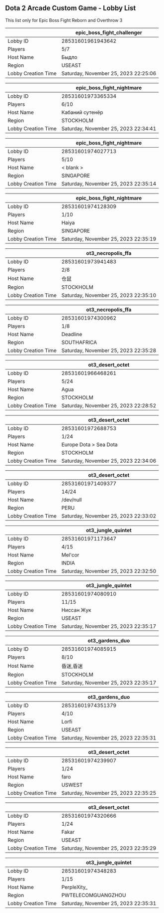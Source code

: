## Dota 2 Arcade Custom Game - Lobby List

This list only for Epic Boss Fight Reborn and Overthrow 3

|  | epic_boss_fight_challenger |
| ------ | ------ |
| Lobby ID | 28531601961943642 |
| Players | 5/7 |
| Host Name | Быдло |
| Region | USEAST |
| Lobby Creation Time | Saturday, November 25, 2023 22:25:06 |


|  | epic_boss_fight_nightmare |
| ------ | ------ |
| Lobby ID | 28531601973365334 |
| Players | 6/10 |
| Host Name | Кабаний сутенёр |
| Region | STOCKHOLM |
| Lobby Creation Time | Saturday, November 25, 2023 22:34:41 |


|  | epic_boss_fight_nightmare |
| ------ | ------ |
| Lobby ID | 28531601974027713 |
| Players | 5/10 |
| Host Name | < blank > |
| Region | SINGAPORE |
| Lobby Creation Time | Saturday, November 25, 2023 22:35:14 |


|  | epic_boss_fight_nightmare |
| ------ | ------ |
| Lobby ID | 28531601974128309 |
| Players | 1/10 |
| Host Name | Haiya |
| Region | SINGAPORE |
| Lobby Creation Time | Saturday, November 25, 2023 22:35:19 |


|  | ot3_necropolis_ffa |
| ------ | ------ |
| Lobby ID | 28531601973941483 |
| Players | 2/8 |
| Host Name | 仓鼠 |
| Region | STOCKHOLM |
| Lobby Creation Time | Saturday, November 25, 2023 22:35:10 |


|  | ot3_necropolis_ffa |
| ------ | ------ |
| Lobby ID | 28531601974300962 |
| Players | 1/8 |
| Host Name | Deadline |
| Region | SOUTHAFRICA |
| Lobby Creation Time | Saturday, November 25, 2023 22:35:28 |


|  | ot3_desert_octet |
| ------ | ------ |
| Lobby ID | 28531601966468261 |
| Players | 5/24 |
| Host Name | Agua |
| Region | STOCKHOLM |
| Lobby Creation Time | Saturday, November 25, 2023 22:28:52 |


|  | ot3_desert_octet |
| ------ | ------ |
| Lobby ID | 28531601972688753 |
| Players | 1/24 |
| Host Name | Europe Dota > Sea Dota |
| Region | STOCKHOLM |
| Lobby Creation Time | Saturday, November 25, 2023 22:34:06 |


|  | ot3_desert_octet |
| ------ | ------ |
| Lobby ID | 28531601971409377 |
| Players | 14/24 |
| Host Name | /dev/null |
| Region | PERU |
| Lobby Creation Time | Saturday, November 25, 2023 22:33:02 |


|  | ot3_jungle_quintet |
| ------ | ------ |
| Lobby ID | 28531601971173647 |
| Players | 4/15 |
| Host Name | Mel'cor |
| Region | INDIA |
| Lobby Creation Time | Saturday, November 25, 2023 22:32:50 |


|  | ot3_jungle_quintet |
| ------ | ------ |
| Lobby ID | 28531601974080910 |
| Players | 11/15 |
| Host Name | Ниссан Жук |
| Region | USEAST |
| Lobby Creation Time | Saturday, November 25, 2023 22:35:17 |


|  | ot3_gardens_duo |
| ------ | ------ |
| Lobby ID | 28531601974085915 |
| Players | 8/10 |
| Host Name | 昏迷,昏迷 |
| Region | STOCKHOLM |
| Lobby Creation Time | Saturday, November 25, 2023 22:35:17 |


|  | ot3_gardens_duo |
| ------ | ------ |
| Lobby ID | 28531601974351379 |
| Players | 4/10 |
| Host Name | Lorfi |
| Region | USEAST |
| Lobby Creation Time | Saturday, November 25, 2023 22:35:31 |


|  | ot3_desert_octet |
| ------ | ------ |
| Lobby ID | 28531601974239907 |
| Players | 1/24 |
| Host Name | faro |
| Region | USWEST |
| Lobby Creation Time | Saturday, November 25, 2023 22:35:25 |


|  | ot3_desert_octet |
| ------ | ------ |
| Lobby ID | 28531601974320666 |
| Players | 1/24 |
| Host Name | Fakar |
| Region | USEAST |
| Lobby Creation Time | Saturday, November 25, 2023 22:35:29 |


|  | ot3_jungle_quintet |
| ------ | ------ |
| Lobby ID | 28531601974348283 |
| Players | 1/15 |
| Host Name | PerpleXity_ |
| Region | PWTELECOMGUANGZHOU |
| Lobby Creation Time | Saturday, November 25, 2023 22:35:31 |


